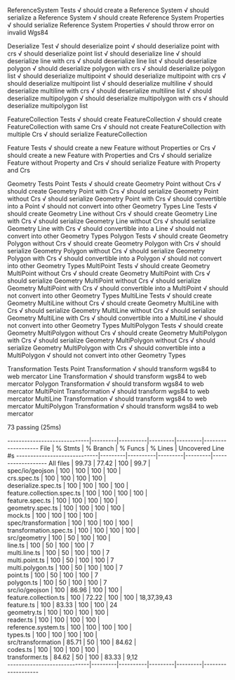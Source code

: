 

  ReferenceSystem Tests
    √ should create a Reference System
    √ should serialize a Reference System
    √ should create Reference System Properties
    √ should serialize Reference System Properties
    √ should throw error on invalid Wgs84

  Deserialize Test
    √ should deserialize point
    √ should deserialize point with crs
    √ should deserialize point list
    √ should deserialize line
    √ should deserialize line with crs
    √ should deserialize line list
    √ should deserialize polygon
    √ should deserialize polygon with crs
    √ should deserialize polygon list
    √ should deserialize multipoint
    √ should deserialize multipoint with crs
    √ should deserialize multipoint list
    √ should deserialize multiline
    √ should deserialize multiline with crs
    √ should deserialize multiline list
    √ should deserialize multipolygon
    √ should deserialize multipolygon with crs
    √ should deserialize multipolygon list

  FeatureCollection Tests
    √ should create FeatureCollection
    √ should create FeatureCollection with same Crs
    √ should not create FeatureCollection with multiple Crs
    √ should serialize FeatureCollection

  Feature Tests
    √ should create a new Feature without Properties or Crs
    √ should create a new Feature with Properties and Crs
    √ should serialize Feature without Property and Crs
    √ should serialize Feature with Property and Crs

  Geometry Tests
    Point Tests
      √ should create Geometry Point without Crs
      √ should create Geometry Point with Crs
      √ should serialize Geometry Point without Crs
      √ should serialize Geometry Point with Crs
      √ should convertible into a Point
      √ should not convert into other Geometry Types
    Line Tests
      √ should create Geometry Line without Crs
      √ should create Geometry Line with Crs
      √ should serialize Geometry Line without Crs
      √ should serialize Geometry Line with Crs
      √ should convertible into a Line
      √ should not convert into other Geometry Types
    Polygon Tests
      √ should create Geometry Polygon without Crs
      √ should create Geometry Polygon with Crs
      √ should serialize Geometry Polygon without Crs
      √ should serialize Geometry Polygon with Crs
      √ should convertible into a Polygon
      √ should not convert into other Geometry Types
    MultiPoint Tests
      √ should create Geometry MultiPoint without Crs
      √ should create Geometry MultiPoint with Crs
      √ should serialize Geometry MultiPoint without Crs
      √ should serialize Geometry MultiPoint with Crs
      √ should convertible into a MultiPoint
      √ should not convert into other Geometry Types
    MultiLine Tests
      √ should create Geometry MultiLine without Crs
      √ should create Geometry MultiLine with Crs
      √ should serialize Geometry MultiLine without Crs
      √ should serialize Geometry MultiLine with Crs
      √ should convertible into a MultiLine
      √ should not convert into other Geometry Types
    MultiPolygon Tests
      √ should create Geometry MultiPolygon without Crs
      √ should create Geometry MultiPolygon with Crs
      √ should serialize Geometry MultiPolygon without Crs
      √ should serialize Geometry MultiPolygon with Crs
      √ should convertible into a MultiPolygon
      √ should not convert into other Geometry Types

  Transformation Tests
    Point Transformation
      √ should transform wgs84 to web mercator
    Line Transformation
      √ should transform wgs84 to web mercator
    Polygon Transformation
      √ should transform wgs84 to web mercator
    MultiPoint Transformation
      √ should transform wgs84 to web mercator
    MultiLine Transformation
      √ should transform wgs84 to web mercator
    MultiPolygon Transformation
      √ should transform wgs84 to web mercator


  73 passing (25ms)

-----------------------------|---------|----------|---------|---------|-------------------
File                         | % Stmts | % Branch | % Funcs | % Lines | Uncovered Line #s 
-----------------------------|---------|----------|---------|---------|-------------------
All files                    |   99.73 |    77.42 |     100 |    99.7 |                   
 spec/io/geojson             |     100 |      100 |     100 |     100 |                   
  crs.spec.ts                |     100 |      100 |     100 |     100 |                   
  deserialize.spec.ts        |     100 |      100 |     100 |     100 |                   
  feature.collection.spec.ts |     100 |      100 |     100 |     100 |                   
  feature.spec.ts            |     100 |      100 |     100 |     100 |                   
  geometry.spec.ts           |     100 |      100 |     100 |     100 |                   
  mock.ts                    |     100 |      100 |     100 |     100 |                   
 spec/transformation         |     100 |      100 |     100 |     100 |                   
  transformation.spec.ts     |     100 |      100 |     100 |     100 |                   
 src/geometry                |     100 |       50 |     100 |     100 |                   
  line.ts                    |     100 |       50 |     100 |     100 | 7                 
  multi.line.ts              |     100 |       50 |     100 |     100 | 7                 
  multi.point.ts             |     100 |       50 |     100 |     100 | 7                 
  multi.polygon.ts           |     100 |       50 |     100 |     100 | 7                 
  point.ts                   |     100 |       50 |     100 |     100 | 7                 
  polygon.ts                 |     100 |       50 |     100 |     100 | 7                 
 src/io/geojson              |     100 |    86.96 |     100 |     100 |                   
  feature.collection.ts      |     100 |    72.22 |     100 |     100 | 18,37,39,43       
  feature.ts                 |     100 |    83.33 |     100 |     100 | 24                
  geometry.ts                |     100 |      100 |     100 |     100 |                   
  reader.ts                  |     100 |      100 |     100 |     100 |                   
  reference.system.ts        |     100 |      100 |     100 |     100 |                   
  types.ts                   |     100 |      100 |     100 |     100 |                   
 src/transformation          |   85.71 |       50 |     100 |   84.62 |                   
  codes.ts                   |     100 |      100 |     100 |     100 |                   
  transformer.ts             |   84.62 |       50 |     100 |   83.33 | 9,12              
-----------------------------|---------|----------|---------|---------|-------------------
